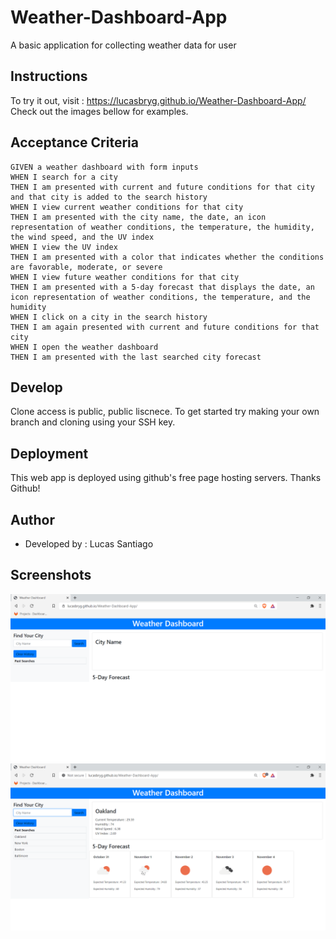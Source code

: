 # Weather-Dashboard-App

A basic application for collecting weather data for user

## Instructions

To try it out, visit : https://lucasbryg.github.io/Weather-Dashboard-App/
Check out the images bellow for examples.

## Acceptance Criteria

```
GIVEN a weather dashboard with form inputs
WHEN I search for a city
THEN I am presented with current and future conditions for that city and that city is added to the search history
WHEN I view current weather conditions for that city
THEN I am presented with the city name, the date, an icon representation of weather conditions, the temperature, the humidity, the wind speed, and the UV index
WHEN I view the UV index
THEN I am presented with a color that indicates whether the conditions are favorable, moderate, or severe
WHEN I view future weather conditions for that city
THEN I am presented with a 5-day forecast that displays the date, an icon representation of weather conditions, the temperature, and the humidity
WHEN I click on a city in the search history
THEN I am again presented with current and future conditions for that city
WHEN I open the weather dashboard
THEN I am presented with the last searched city forecast
```

## Develop

Clone access is public, public liscnece. To get started try making your own branch and cloning using your SSH key.

## Deployment

This web app is deployed using github's free page hosting servers. Thanks Github!

## Author

 - Developed by : Lucas Santiago
 
## Screenshots

![Weather Dashboard initial screen](./assets/weatherdash.png)
![Weather Dashboard in use](./assets/weatherdash2.png)